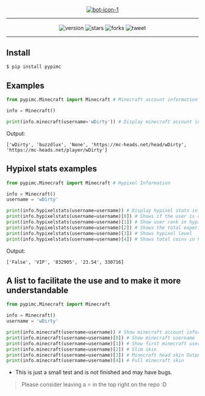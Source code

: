 <center><a href="https://github.com/lbeete"><img src="https://i.imgur.com/AREiNyC.png" alt="bot-icon-1" border="0"></a></center>

---
<div align="center">
  <a><img align="center" alt="version" src="https://img.shields.io/badge/Version-1.0-brightgreen"></a>
  <a><img align="center" alt="stars" src="https://img.shields.io/github/stars/lbeete/NamePY"></a>
  <a><img align="center" alt="forks" src="https://img.shields.io/github/forks/lbeete/NamePY"></a>
  <a><img align="center" alt="tweet" src="https://img.shields.io/twitter/url?url=https%3A%2F%2Fgithub.com%2Flbeete%2FNamePY"</a>
</div>

---

## Install
```
$ pip install pypimc
```

## Examples
```py
from pypimc.Minecraft import Minecraft # Minecraft account information 

info = Minecraft()

print(info.minecraft(username='wDirty')) # Display minecraft account information on screen
```
Output:
```
['wDirty', 'buzzdlux', 'None', 'https://mc-heads.net/head/wDirty', 'https://mc-heads.net/player/wDirty']
```
## Hypixel stats examples
```py
from pypimc.Minecraft import Minecraft # Hypixel Information

info = Minecraft()
username = 'wDirty'

print(info.hypixelstats(username=username)) # Display hypixel stats in list
print(info.hypixelstats(username=username)[0]) # Shows if the user is connected to hypixel True/False
print(info.hypixelstats(username=username)[1]) # Show user rank in hypixel
print(info.hypixelstats(username=username)[2]) # Shows the total experience on the server
print(info.hypixelstats(username=username)[3]) # Shows hypixel level
print(info.hypixelstats(username=username)[4]) # Shows total coins in hypixel
```
Output:
```
['False', 'VIP', '832905', '23.54', 330716]
```

## A list to facilitate the use and to make it more understandable

```py
from pypimc.Minecraft import Minecraft

info = Minecraft()
username = 'wDirty'

print(info.minecraft(username=username)) # Show minecraft account information in list
print(info.minecraft(username=username)[0]) # Show minecraft username
print(info.minecraft(username=username)[1]) # Show first minecraft username
print(info.minecraft(username=username)[2]) # Slim skin
print(info.minecraft(username=username)[3]) # Minecraft head skin Output example: https://mc-heads.net/head/wDirty
print(info.minecraft(username=username)[4]) # Full minecraft skin
```

- This is just a small test and is not finished and may have bugs.
> Please consider leaving a ⭐ in the top right on the repo :D
